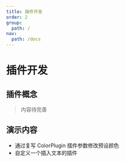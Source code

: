 ```yaml
---
title: 插件开发
order: 2
group:
  path: /
nav:
  path: /docs
---
```


# 插件开发

## 插件概念

> 内容待完善

## 演示内容

- 通过复写 ColorPlugin 插件参数修改预设颜色
- 自定义一个插入文本的插件

<code src="./demos/plugin.tsx" />

